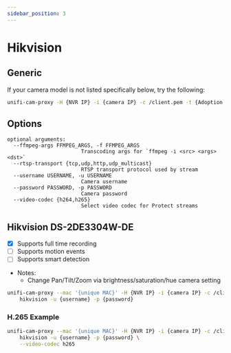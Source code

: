 ```yaml
---
sidebar_position: 3
---
```


# Hikvision

## Generic

If your camera model is not listed specifically below, try the following:

```sh
unifi-cam-proxy -H {NVR IP} -i {camera IP} -c /client.pem -t {Adoption token} hikvision -u {username} -p {password}
```

## Options

```text
optional arguments:
  --ffmpeg-args FFMPEG_ARGS, -f FFMPEG_ARGS
                        Transcoding args for `ffmpeg -i <src> <args> <dst>`
  --rtsp-transport {tcp,udp,http,udp_multicast}
                        RTSP transport protocol used by stream
  --username USERNAME, -u USERNAME
                        Camera username
  --password PASSWORD, -p PASSWORD
                        Camera password
  --video-codec {h264,h265}
                        Select video codec for Protect streams
```

## Hikvision DS-2DE3304W-DE

- [x] Supports full time recording
- [ ] Supports motion events
- [ ] Supports smart detection
- Notes:
  - Change Pan/Tilt/Zoom via brightness/saturation/hue camera setting

```sh
unifi-cam-proxy --mac '{unique MAC}' -H {NVR IP} -i {camera IP} -c /client.pem -t {Adoption token} \
    hikvision -u {username} -p {password}
```

### H.265 Example

```sh
unifi-cam-proxy --mac '{unique MAC}' -H {NVR IP} -i {camera IP} -c /client.pem -t {Adoption token} \
    hikvision -u {username} -p {password} \
    --video-codec h265
```
